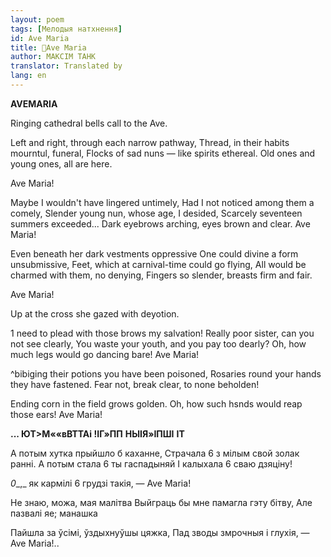 ```yaml
---
layout: poem
tags: [Мелодыя натхнення]
id: Ave Maria
title: 🚧Ave Maria
author: МАКСІМ ТАНК
translator: Translated by 
lang: en
---
```



 
**AVEMARIA**

Ringing cathedral bells call to the Ave.

Left and right, through each narrow pathway, Thread, in their habits mourntul, funeral, Flocks of sad nuns — like spirits ethereal. Old ones and young ones, all are here.

Ave Maria!

Maybe I wouldn't have lingered untimely, Had I not noticed among them a comely, Slender young nun, whose age, I desided, Scarcely seventeen summers exceeded... Dark eyebrows arching, eyes brown and clear. Ave Maria!

Even beneath her dark vestments oppressive One could divine a form unsubmissive, Feet, which at carnival-time could go flying, All would be charmed with them, no denying, Fingers so slender, breasts firm and fair.

Ave Maria!

Up at the cross she gazed with deyotion.

1 need to plead with those brows my salvation! Really poor sister, can you not see clearly, You waste your youth, and you pay too dearly? Oh, how much legs would go dancing bare! Ave Maria!

^bibiging their potions you have been poisoned, Rosaries round your hands they have fastened. Fear not, break clear, to none beholden!

Ending corn in the field grows golden. Oh, how such hsnds would reap those ears! Ave Maria!

**... ЮТ>М««вВТТАі !****І****Г»ПП**  **НЫІЯ»****І****ПШІ**  **IT**

А потым хутка прыйшло б каханне, Страчала 6 з мілым свой золак ранні. А потым стала 6 ты гаспадыняй I калыхала 6 сваю дзяціну!

_0__,_ як кармілі 6 грудзі такія, — Ave Maria!

He знаю, можа, мая малітва Выйграць бы мне памагла гэту бітву, Але пазвалі яе; манашка

Пайшла за ўсімі, ўздыхнуўшы цяжка, Пад зводы змрочныя і глухія, — Ave Maria!..
